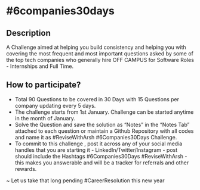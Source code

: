 # #6companies30days

## Description

A Challenge aimed at helping you build consistency and helping you with covering the most frequent and most important questions asked by some of the top tech companies who generally hire OFF CAMPUS for Software Roles - Internships and Full Time.

## How to participate?

- Total 90 Questions to be covered in 30 Days with 15 Questions per company updating every 5 days.
- The challenge starts from 1st January. Challenge can be started anytime in the month of January.
- Solve the Question and save the solution as “Notes” in the “Notes Tab” attached to each question or maintain a Github Repository with all codes and name it as #ReviseWithArsh #6Companies30Days Challenge.
- To commit to this challenge , post it across any of your social media handles that you are starting it - LinkedIn/Twitter/Instagram - post should include the Hashtags #6Companies30Days #ReviseWithArsh - this makes you answerable and will be a tracker for referrals and other rewards.

~ Let us take that long pending #CareerResolution this new year